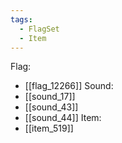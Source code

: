 ```yaml
---
tags:
  - FlagSet
  - Item
---
```

Flag:
- [[flag_12266]]
Sound:
- [[sound_17]]
- [[sound_43]]
- [[sound_44]]
Item:
- [[item_519]]
